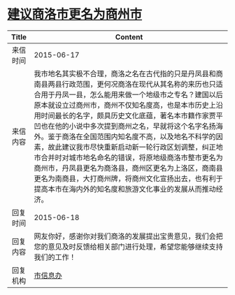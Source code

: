# <a href="http://www.shangluo.gov.cn/zmhd/ldxxxx.jsp?urltype=leadermail.LeaderMailContentUrl&wbtreeid=1112&leadermailid=3192">建议商洛市更名为商州市</a>
| Title |                                                                                                                                                                Content                                                                                                                                                                 |
|:-----:|----------------------------------------------------------------------------------------------------------------------------------------------------------------------------------------------------------------------------------------------------------------------------------------------------------------------------------------|
| 来信时间  | 2015-06-17                                                                                                                                                                                                                                                                                                                             |
| 来信内容  | 我市地名其实极不合理，商洛之名在古代指的只是丹凤县和商南县两县行政范围，更何况商洛在现代从其名称的来历也只适合用于丹凤一县，怎么能用来做一个地级市之专名？建国以后原本就设立过商州市，商州不仅知名度高，也是本市历史上沿用时间最长的名字，颇具历史文化底蕴，著名本市籍作家贾平凹也在他的小说中多次提到商州之名，早就将这个名字名扬海外。鉴于商洛在全国范围内知名度不高，以及地名不科学的因素，故此建议我市尽快重新启动新一轮行政区划调整，纠正地市合并时对城市地名命名的错误，将原地级商洛市整市更名为商州市，丹凤县更名为商洛县，商州区更名为上洛区，商南县更名为南商县，大打商州牌，将商州文化宣扬出去，也有利于提高本市在海内外的知名度和旅游文化事业的发展从而推动经济。 |
| 回复时间  | 2015-06-18                                                                                                                                                                                                                                                                                                                             |
| 回复内容  | 网友你好，感谢你对我们商洛的发展提出宝贵意见，我们会把您的意见及时反馈给相关部门进行处理，希望您能够继续支持我们的工作！                                                                                                                                                                                                                                                                           |
| 回复机构  | <a href="../../category/agencies/市信息办.md">市信息办</a>                                                                                                                                                                                                                                                                                     |